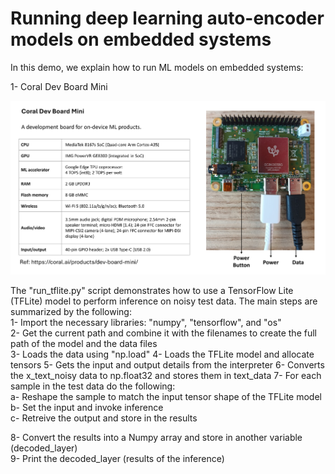 # Running deep learning auto-encoder models on embedded systems

In this demo, we explain how to run ML models on embedded systems:      

1- Coral Dev Board Mini   

![Alt text](images/Coral_mini_text.png)

The "run_tflite.py" script demonstrates how to use a TensorFlow Lite (TFLite) model to perform inference on noisy test data.
The main steps are summarized by the following:   
1- Import the necessary libraries: "numpy", "tensorflow", and "os"   
2- Get the current path and combine it with the filenames to create the full path of the model and the data files   
3- Loads the data using "np.load"
4- Loads the TFLite model and allocate tensors
5- Gets the input and output details from the interpreter
6- Converts the x_text_noisy data to np.float32 and stores them in text_data
7- For each sample in the test data do the following:   
a- Reshape the sample to match the input tensor shape of the TFLite model   
b- Set the input and invoke inference   
c- Retreive the output and store in the results    

8- Convert the results into a Numpy array and store in another variable (decoded_layer)   
9- Print the decoded_layer (results of the inference)
